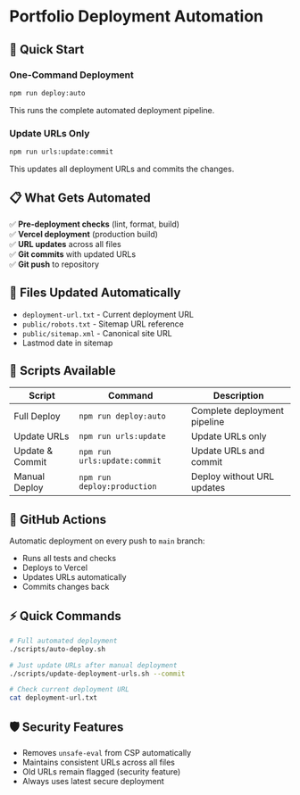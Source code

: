 # Portfolio Deployment Automation

## 🚀 Quick Start

### One-Command Deployment

```bash
npm run deploy:auto
```

This runs the complete automated deployment pipeline.

### Update URLs Only

```bash
npm run urls:update:commit
```

This updates all deployment URLs and commits the changes.

## 📋 What Gets Automated

✅ **Pre-deployment checks** (lint, format, build)  
✅ **Vercel deployment** (production build)  
✅ **URL updates** across all files  
✅ **Git commits** with updated URLs  
✅ **Git push** to repository

## 📄 Files Updated Automatically

- `deployment-url.txt` - Current deployment URL
- `public/robots.txt` - Sitemap URL reference
- `public/sitemap.xml` - Canonical site URL
- Lastmod date in sitemap

## 🔧 Scripts Available

| Script          | Command                      | Description                  |
| --------------- | ---------------------------- | ---------------------------- |
| Full Deploy     | `npm run deploy:auto`        | Complete deployment pipeline |
| Update URLs     | `npm run urls:update`        | Update URLs only             |
| Update & Commit | `npm run urls:update:commit` | Update URLs and commit       |
| Manual Deploy   | `npm run deploy:production`  | Deploy without URL updates   |

## 🔄 GitHub Actions

Automatic deployment on every push to `main` branch:

- Runs all tests and checks
- Deploys to Vercel
- Updates URLs automatically
- Commits changes back

## ⚡ Quick Commands

```bash
# Full automated deployment
./scripts/auto-deploy.sh

# Just update URLs after manual deployment
./scripts/update-deployment-urls.sh --commit

# Check current deployment URL
cat deployment-url.txt
```

## 🛡️ Security Features

- Removes `unsafe-eval` from CSP automatically
- Maintains consistent URLs across all files
- Old URLs remain flagged (security feature)
- Always uses latest secure deployment
